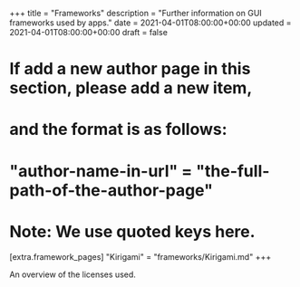 +++
title = "Frameworks"
description = "Further information on GUI frameworks used by apps."
date = 2021-04-01T08:00:00+00:00
updated = 2021-04-01T08:00:00+00:00
draft = false

# If add a new author page in this section, please add a new item,
# and the format is as follows:
#
# "author-name-in-url" = "the-full-path-of-the-author-page"
#
# Note: We use quoted keys here.
[extra.framework_pages]
"Kirigami" = "frameworks/Kirigami.md"
+++

An overview of the licenses used.
